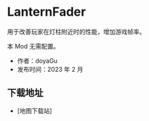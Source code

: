 # LanternFader

用于改善玩家在灯柱附近时的性能，增加游戏帧率。

本 Mod 无需配置。

- 作者：doyaGu
- 发布时间：2023 年 2 月

## 下载地址

- [地图下载站]
